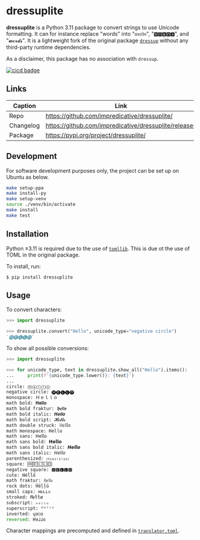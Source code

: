 # dressuplite
**dressuplite** is a Python 3.11 package to convert strings to use Unicode formatting. It can for instance replace "words" into "𝔴𝔬𝔯𝔡𝔰", "🆆🅾🆁🅳🆂", and "𝔀𝓸𝓻𝓭𝓼". It is a lightweight fork of the original package [`dressup`](https://github.com/paw-lu/dressup/) without any third-party runtime dependencies.

As a disclaimer, this package has no association with `dressup`.

[![cicd badge](https://github.com/impredicative/dressuplite/workflows/cicd/badge.svg?branch=master)](https://github.com/impredicative/dressuplite/actions?query=workflow%3Acicd+branch%3Amaster)


## Links
| Caption   | Link                                                  |
|-----------|-------------------------------------------------------|
| Repo      | https://github.com/impredicative/dressuplite/         |
| Changelog | https://github.com/impredicative/dressuplite/releases |
| Package   | https://pypi.org/project/dressuplite/                 |


## Development
For software development purposes only, the project can be set up on Ubuntu as below.
```bash
make setup-ppa
make install-py
make setup-venv
source ./venv/bin/activate
make install
make test
```

## Installation
Python ≥3.11 is required due to the use of [`tomllib`](https://docs.python.org/3/library/tomllib.html). This is due ot the use of TOML in the original package.

To install, run:

    $ pip install dressuplite

## Usage
To convert characters:
```python
>>> import dressuplite

>>> dressuplite.convert("Hello", unicode_type="negative circle")
'🅗🅔🅛🅛🅞'
```

To show all possible conversions:
```python
>>> import dressuplite

>>> for unicode_type, text in dressuplite.show_all("Hello").items():
...     print(f'{unicode_type.lower()}: {text}')
... 
circle: Ⓗⓔⓛⓛⓞ
negative circle: 🅗🅔🅛🅛🅞
monospace: Ｈｅｌｌｏ
math bold: 𝐇𝐞𝐥𝐥𝐨
math bold fraktur: 𝕳𝖊𝖑𝖑𝖔
math bold italic: 𝑯𝒆𝒍𝒍𝒐
math bold script: 𝓗𝓮𝓵𝓵𝓸
math double struck: ℍ𝕖𝕝𝕝𝕠
math monospace: 𝙷𝚎𝚕𝚕𝚘
math sans: 𝖧𝖾𝗅𝗅𝗈
math sans bold: 𝗛𝗲𝗹𝗹𝗼
math sans bold italic: 𝙃𝙚𝙡𝙡𝙤
math sans italic: 𝘏𝘦𝘭𝘭𝘰
parenthesized: ⒣⒠⒧⒧⒪
square: 🄷🄴🄻🄻🄾
negative square: 🅷🅴🅻🅻🅾
cute: Héĺĺő
math fraktur: ℌ𝔢𝔩𝔩𝔬
rock dots: Ḧëḷḷö
small caps: ʜᴇʟʟᴏ
stroked: Ħɇłłø
subscript: ₕₑₗₗₒ
superscript: ᴴᵉˡˡᵒ
inverted: ɥǝןןo
reversed: Hɘ⅃⅃o
```

Character mappings are precomputed and defined in [`translator.toml`](dressuplite/translator.toml).

